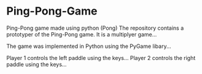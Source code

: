 # Ping-Pong-Game
Ping-Pong game made using python (Pong)
The repository contains a prototyper of the Ping-Pong game. It is a multiplyer game...

The game was implemented in Python using the PyGame libary...

Player 1 controls the left paddle using the keys... Player 2 controls the right paddle using the keys...
